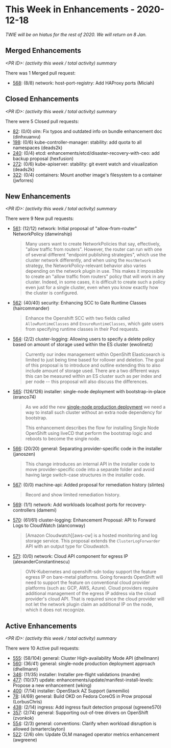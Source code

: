 # This Week in Enhancements - 2020-12-18

*TWIE will be on hiatus for the rest of 2020. We will return on 8 Jan.*

## Merged Enhancements

*&lt;PR ID&gt;: (activity this week / total activity) summary*

There was 1 Merged pull request:

- [568](https://github.com/openshift/enhancements/pull/568): (8/8) network: host-port-registry: Add HAProxy ports (Miciah)

## Closed Enhancements

*&lt;PR ID&gt;: (activity this week / total activity) summary*

There were 5 Closed pull requests:

- [82](https://github.com/openshift/enhancements/pull/82): (0/0) olm: Fix typos and outdated info on bundle enhancement doc (dinhxuanvu)
- [198](https://github.com/openshift/enhancements/pull/198): (0/6) kube-controller-manager: stability: add quota to all namespaces (deads2k)
- [240](https://github.com/openshift/enhancements/pull/240): (0/4) etcd: enhancements/etcd/disaster-recovery-with-ceo: add backup proposal (hexfusion)
- [272](https://github.com/openshift/enhancements/pull/272): (0/6) kube-apiserver: stability: git event watch and visualization (deads2k)
- [322](https://github.com/openshift/enhancements/pull/322): (0/4) containers: Mount another image's filesystem to a container (jwforres)

## New Enhancements

*&lt;PR ID&gt;: (activity this week / total activity) summary*

There were 9 New pull requests:

- [561](https://github.com/openshift/enhancements/pull/561): (12/12) network: Initial proposal of "allow-from-router" NetworkPolicy (danwinship)

  > Many users want to create NetworkPolicies that say, effectively,
  > "allow traffic from routers". However, the router can run with one
  > of several different "endpoint publishing strategies", which use
  > the cluster network differently, and when using the `HostNetwork`
  > strategy, the NetworkPolicy-relevant behavior also varies
  > depending on the network plugin in use. This makes it impossible
  > to create an "allow traffic from routers" policy that will work in
  > any cluster. Indeed, in some cases, it is difficult to create such
  > a policy even just for a single cluster, even when you know
  > exactly how the cluster is configured.

- [562](https://github.com/openshift/enhancements/pull/562): (40/40) security: Enhancing SCC to Gate Runtime Classes (haircommander)

  > Enhance the Openshift SCC with two fields called `AllowRuntimeClasses` and `EnsureRuntimeClasses`, which gate users from specifying runtime classes in their Pod requests.

- [564](https://github.com/openshift/enhancements/pull/564): (2/2) cluster-logging: Allowing users to specify a delete policy based on amount of storage used within the ES cluster (ewolinetz)

  > Currently our index management within OpenShift Elasticsearch is limited to just being time based for rollover and deletion. The goal of this proposal is to introduce and outline extending this to also include amount of storage used. There are a two different ways this can be measured within an ES cluster such as per index and per node -- this proposal will also discuss the differences.

- [565](https://github.com/openshift/enhancements/pull/565): (126/126) installer: single-node deployment with bootstrap-in-place (eranco74)

  > As we add the new [single-node production deployment](https://github.com/openshift/enhancements/pull/560/files) we need a way to install such cluster without an extra node dependency for bootstrap.
  >
  > This enhancement describes the flow for installing Single Node OpenShift using liveCD that perform the bootstrap logic and reboots to become the single node.

- [566](https://github.com/openshift/enhancements/pull/566): (20/20) general: Separating provider-specific code in the installer (janoszen)

  > This change introduces an internal API in the installer code to move provider-specific code into a separate folder and avoid having large switch-case structures in the installer code.

- [567](https://github.com/openshift/enhancements/pull/567): (0/0) machine-api: Added proposal for remediation history (slintes)

  > Record and show limited remediation history.

- [569](https://github.com/openshift/enhancements/pull/569): (1/1) network: Add workloads localhost ports for recovery-controllers (damemi)

- [570](https://github.com/openshift/enhancements/pull/570): (61/61) cluster-logging: Enhancement Proposal: API to Forward Logs to CloudWatch (alanconway)

  > [Amazon Cloudwatch][aws-cw] is a hosted monitoring and log storage service. This proposal extends the `ClusterLogForwarder` API with an output type for Cloudwatch.

- [571](https://github.com/openshift/enhancements/pull/571): (0/0) network: Cloud API component for egress IP (alexanderConstantinescu)

  > OVN-Kubernetes and openshift-sdn today support the feature egress
  > IP on bare-metal platforms. Going forwards OpenShift will need to
  > support the feature on conventional cloud provider platforms (such
  > as: GCP, AWS, Azure). Cloud providers require additional
  > management of the egress IP address via the cloud provider's cloud
  > API. That is required since the cloud provider will not let the
  > network plugin claim an additional IP on the node, which it does
  > not recognize.

## Active Enhancements

*&lt;PR ID&gt;: (activity this week / total activity) summary*

There were 10 Active pull requests:

- [555](https://github.com/openshift/enhancements/pull/555): (58/104) general: Cluster High-availability Mode API (dhellmann)
- [560](https://github.com/openshift/enhancements/pull/560): (36/41) general: single-node production deployment approach (dhellmann)
- [346](https://github.com/openshift/enhancements/pull/346): (11/35) installer: Installer pre-flight validations (mandre)
- [477](https://github.com/openshift/enhancements/pull/477): (10/37) update: enhancements/update/manifest-install-levels: Propose a new enhancement (wking)
- [400](https://github.com/openshift/enhancements/pull/400): (7/14) installer: OpenStack AZ Support (iamemilio)
- [78](https://github.com/openshift/enhancements/pull/78): (4/69) general: Build OKD on Fedora CoreOS in Prow proposal (LorbusChris)
- [438](https://github.com/openshift/enhancements/pull/438): (2/14) ingress: Add ingress fault detection proposal (sgreene570)
- [357](https://github.com/openshift/enhancements/pull/357): (2/74) general: Supporting out-of-tree drivers on OpenShift (zvonkok)
- [554](https://github.com/openshift/enhancements/pull/554): (2/3) general: conventions: Clarify when workload disruption is allowed (smarterclayton)
- [522](https://github.com/openshift/enhancements/pull/522): (2/6) olm: Update OLM managed operator metrics enhancement (awgreene)
